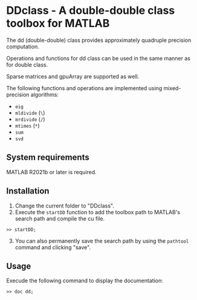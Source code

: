 # DDclass - A double-double class toolbox for MATLAB

The dd (double-double) class provides approximately quadruple precision computation.

Operations and functions for dd class can be used in the same manner as for double class.

Sparse matrices and gpuArray are supported as well.

The following functions and operations are implemented using mixed-precision algorithms:
- `eig`
- `mldivide` (`\`)
- `mrdivide` (`/`)
- `mtimes` (`*`)
- `sum`
- `svd`

## System requirements

MATLAB R2021b or later is required.

## Installation

1. Change the current folder to "DDclass".
2. Execute the `startDD` function to add the toolbox path to MATLAB's search path and compile the cu file.
```
>> startDD;
```
3. You can also permanently save the search path by using the `pathtool` command and clicking "save".

## Usage

Execude the following command to display the documentation:
```
>> doc dd;
```
